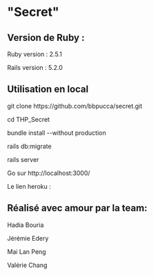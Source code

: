 
<h1>"Secret"</h1>


<h2>Version de Ruby :</h2>
Ruby version : 2.5.1

Rails version : 5.2.0

<h2>Utilisation en local</h2>
git clone https://github.com/bbpucca/secret.git

cd THP_Secret

bundle install --without production

rails db:migrate


rails server

Go sur http://localhost:3000/

Le lien heroku : 


<h2>Réalisé avec amour par la team:</h2>
<p>
<p>Hadia Bouria
<p>Jérémie Edery
<p>Mai Lan Peng
<p>Valérie Chang
